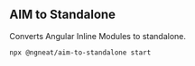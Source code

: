 ## AIM to Standalone

Converts Angular Inline Modules to standalone.

```
npx @ngneat/aim-to-standalone start
```